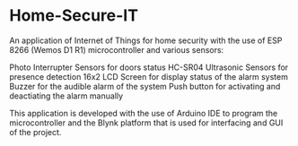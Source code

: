 # Home-Secure-IT
An application of Internet of Things for home security with the use of ESP 8266 (Wemos D1 R1) microcontroller and various sensors:

Photo Interrupter Sensors for doors status
HC-SR04 Ultrasonic Sensors for presence detection
16x2 LCD Screen for display status of the alarm system
Buzzer for the audible alarm of the system
Push button for activating and deactiating the alarm manually

This application is developed with the use of Arduino IDE to program the microcontroller and the Blynk platform that is used for interfacing and GUI of the project.
